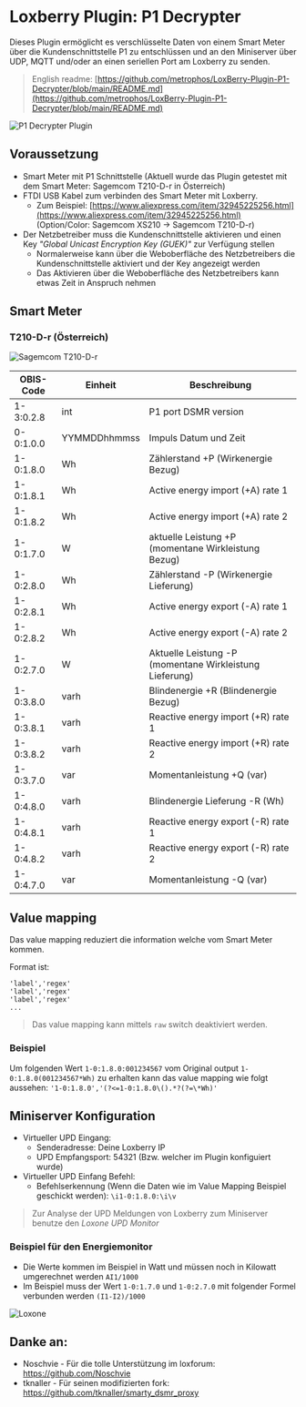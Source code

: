 # Loxberry Plugin: P1 Decrypter

Dieses Plugin ermöglicht es verschlüsselte Daten von einem Smart Meter über die Kundenschnittstelle P1 zu entschlüssen und an den Miniserver über UDP, MQTT und/oder an einen seriellen Port am Loxberry zu senden.

> English readme: [https://github.com/metrophos/LoxBerry-Plugin-P1-Decrypter/blob/main/README.md](https://github.com/metrophos/LoxBerry-Plugin-P1-Decrypter/blob/main/README.md)

<img src="https://raw.githubusercontent.com/metrophos/LoxBerry-Plugin-P1-Decrypter/assets/p1decrypter-plugin.png" alt="P1 Decrypter Plugin"/>

## Voraussetzung

- Smart Meter mit P1 Schnittstelle (Aktuell wurde das Plugin getestet mit dem Smart Meter: Sagemcom T210-D-r in Österreich)
- FTDI USB Kabel zum verbinden des Smart Meter mit Loxberry. 
  - Zum Beispiel: [https://www.aliexpress.com/item/32945225256.html](https://www.aliexpress.com/item/32945225256.html) (Option/Color: Sagemcom XS210 -> Sagemcom T210-D-r)
- Der Netzbetreiber muss die Kundenschnittstelle aktivieren und einen Key _"Global Unicast Encryption Key (GUEK)"_ zur Verfügung stellen
  - Normalerweise kann über die Weboberfläche des Netzbetreibers die Kundenschnittstelle aktiviert und der Key angezeigt werden
  - Das Aktivieren über die Weboberfläche des Netzbetreibers kann etwas Zeit in Anspruch nehmen

## Smart Meter

### T210-D-r (Österreich)

<img src="https://raw.githubusercontent.com/metrophos/LoxBerry-Plugin-P1-Decrypter/assets/Sagemcom-T210-D-r.png" alt="Sagemcom T210-D-r"/>

| OBIS-Code | Einheit      | Beschreibung                                            |
|-----------|--------------|---------------------------------------------------------|
| 1-3:0.2.8 | int          | P1 port DSMR version                                    |
| 0-0:1.0.0 | YYMMDDhhmmss | Impuls Datum und Zeit                                   |
| 1-0:1.8.0 | Wh           | Zählerstand +P (Wirkenergie Bezug)                      |
| 1-0:1.8.1 | Wh           | Active energy import (+A) rate 1                        |
| 1-0:1.8.2 | Wh           | Active energy import (+A) rate 2                        |
| 1-0:1.7.0 | W            | aktuelle Leistung +P (momentane Wirkleistung Bezug)     |
| 1-0:2.8.0 | Wh           | Zählerstand -P (Wirkenergie Lieferung)                  |
| 1-0:2.8.1 | Wh           | Active energy export (-A) rate 1                        |
| 1-0:2.8.2 | Wh           | Active energy export (-A) rate 2                        |
| 1-0:2.7.0 | W            | Aktuelle Leistung -P (momentane Wirkleistung Lieferung) |
| 1-0:3.8.0 | varh         | Blindenergie +R (Blindenergie Bezug)                    |
| 1-0:3.8.1 | varh         | Reactive energy import (+R) rate 1                      |
| 1-0:3.8.2 | varh         | Reactive energy import (+R) rate 2                      |
| 1-0:3.7.0 | var          | Momentanleistung +Q (var)                               |
| 1-0:4.8.0 | varh         | Blindenergie Lieferung -R (Wh)                          |
| 1-0:4.8.1 | varh         | Reactive energy export (-R) rate 1                      |
| 1-0:4.8.2 | varh         | Reactive energy export (-R) rate 2                      |
| 1-0:4.7.0 | var          | Momentanleistung -Q (var)                               |

## Value mapping

Das value mapping reduziert die information welche vom Smart Meter kommen.

Format ist: 
```
'label','regex'
'label','regex'
'label','regex'
...
```
> Das value mapping kann mittels `raw` switch deaktiviert werden.

### Beispiel

Um folgenden Wert `1-0:1.8.0:001234567` vom Original output `1-0:1.8.0(001234567*Wh)` zu erhalten
kann das value mapping wie folgt aussehen: `'1-0:1.8.0','(?<=1-0:1.8.0\().*?(?=\*Wh)'`

## Miniserver Konfiguration

- Virtueller UPD Eingang:
  - Senderadresse: Deine Loxberry IP
  - UPD Empfangsport: 54321 (Bzw. welcher im Plugin konfiguiert wurde)
- Virtueller UPD Einfang Befehl:
  - Befehlserkennung (Wenn die Daten wie im Value Mapping Beispiel geschickt werden): `\i1-0:1.8.0:\i\v`
> Zur Analyse der UPD Meldungen von Loxberry zum Miniserver benutze den _Loxone UPD Monitor_

### Beispiel für den Energiemonitor

- Die Werte kommen im Beispiel in Watt und müssen noch in Kilowatt umgerechnet werden `AI1/1000`
- Im Beispiel muss der Wert `1-0:1.7.0` und `1-0:2.7.0` mit folgender Formel verbunden werden `(I1-I2)/1000`

<img src="https://raw.githubusercontent.com/metrophos/LoxBerry-Plugin-P1-Decrypter/assets/loxone1.png" alt="Loxone"/>

## Danke an:

- Noschvie - Für die tolle Unterstützung im loxforum: https://github.com/Noschvie  
- tknaller - Für seinen modifizierten fork: https://github.com/tknaller/smarty_dsmr_proxy
